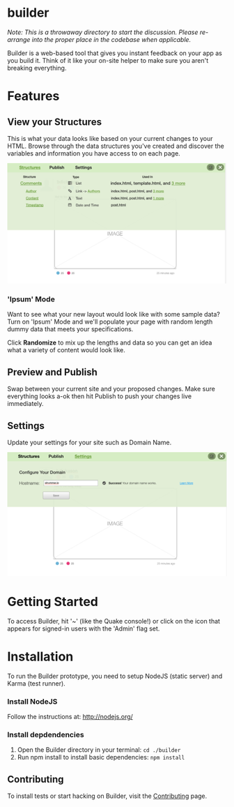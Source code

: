 builder
=======

_Note: This is a throwaway directory to start the discussion. Please re-arrange into the proper place in the codebase when applicable._

Builder is a web-based tool that gives you instant feedback on your app as you build it. Think of it like your on-site helper to make sure you aren't breaking everything.


# Features

## View your Structures

This is what your data looks like based on your current changes to your HTML. Browse through the data structures you've created and discover the variables and information you have access to on each page.

![Builder - Settings](wireframes/builder-structures.png?raw=true)

### 'Ipsum' Mode

Want to see what your new layout would look like with some sample data? Turn on 'Ipsum' Mode and we'll populate your page with random length dummy data that meets your specifications.

Click **Randomize** to mix up the lengths and data so you can get an idea what a variety of content would look like.

## Preview and Publish

Swap between your current site and your proposed changes. Make sure everything looks a-ok then hit Publish to push your changes live immediately.

## Settings

Update your settings for your site such as Domain Name.

![Builder - Settings](wireframes/builder-settings-success.png?raw=true)


# Getting Started

To access Builder, hit '~' (like the Quake console!) or click on the icon that appears for signed-in users with the 'Admin' flag set.


# Installation

To run the Builder prototype, you need to setup NodeJS (static server) and Karma (test runner).

### Install NodeJS

Follow the instructions at: http://nodejs.org/

### Install depdendencies

1. Open the Builder directory in your terminal: `cd ./builder`
2. Run npm install to install basic dependencies: `npm install`

## Contributing

To install tests or start hacking on Builder, visit the [Contributing](docs/contributing.md) page.
